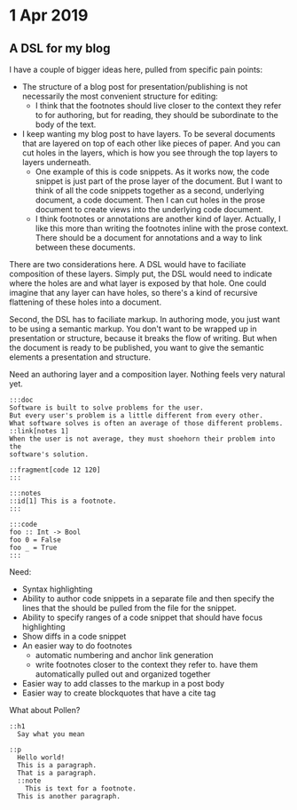 # 1 Apr 2019

## A DSL for my blog

I have a couple of bigger ideas here, pulled from specific pain points:

- The structure of a blog post for presentation/publishing is not necessarily
  the most convenient structure for editing:
    - I think that the footnotes should live closer to the context they refer to
      for authoring, but for reading, they should be subordinate to the body of
      the text.
- I keep wanting my blog post to have layers. To be several documents that are
  layered on top of each other like pieces of paper.
  And you can cut holes in the layers, which is how you see through the top 
  layers to layers underneath.
    - One example of this is code snippets. As it works now, the code snippet
      is just part of the prose layer of the document.
      But I want to think of all the code snippets together as a second, 
      underlying document, a code document.
      Then I can cut holes in the prose document to create views into the 
      underlying code document.
    - I think footnotes or annotations are another kind of layer.
      Actually, I like this more than writing the footnotes inline with the prose
      context.
      There should be a document for annotations and a way to link between these
      documents.

There are two considerations here.
A DSL would have to faciliate composition of these layers.
Simply put, the DSL would need to indicate where the holes are and what layer 
is exposed by that hole.
One could imagine that any layer can have holes, so there's a kind of recursive
flattening of these holes into a document.

Second, the DSL has to faciliate markup.
In authoring mode, you just want to be using a semantic markup. You don't want
to be wrapped up in presentation or structure, because it breaks the flow of 
writing.
But when the document is ready to be published, you want to give the semantic
elements a presentation and structure.

Need an authoring layer and a composition layer.
Nothing feels very natural yet.

```
:::doc
Software is built to solve problems for the user.
But every user's problem is a little different from every other.
What software solves is often an average of those different problems. ::link[notes 1]
When the user is not average, they must shoehorn their problem into the
software's solution. 

::fragment[code 12 120]
:::

:::notes
::id[1] This is a footnote.
:::

:::code
foo :: Int -> Bool
foo 0 = False
foo _ = True
:::
```

Need:

- Syntax highlighting
- Ability to author code snippets in a separate file and then specify the lines
  that the should be pulled from the file for the snippet.
- Ability to specify ranges of a code snippet that should have focus highlighting
- Show diffs in a code snippet
- An easier way to do footnotes
    - automatic numbering and anchor link generation
    - write footnotes closer to the context they refer to.
      have them automatically pulled out and organized together
- Easier way to add classes to the markup in a post body
- Easier way to create blockquotes that have a cite tag

What about Pollen?

```
::h1
  Say what you mean

::p
  Hello world!
  This is a paragraph.
  That is a paragraph.
  ::note
    This is text for a footnote.
  This is another paragraph.
```
